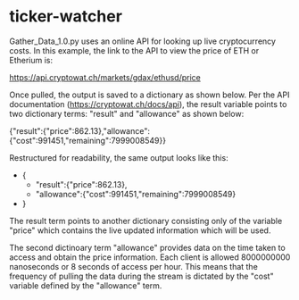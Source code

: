 # ticker-watcher

Gather_Data_1.0.py uses an online API for looking up live cryptocurrency costs. In this example, the link to the API to view the price of ETH or Etherium is:

  https://api.cryptowat.ch/markets/gdax/ethusd/price

Once pulled, the output is saved to a dictionary as shown below. Per the API documentation (https://cryptowat.ch/docs/api), the result variable points to two dictionary terms: "result" and "allowance" as shown below:

{"result":{"price":862.13},"allowance":{"cost":991451,"remaining":7999008549}}

Restructured for readability, the same output looks like this:
- {
  - "result":{"price":862.13},
  - "allowance":{"cost":991451,"remaining":7999008549}
- }
  
The result term points to another dictionary consisting only of the variable "price" which contains the live updated information which will be used.

The second dictinoary term "allowance" provides data on the time taken to access and obtain the price information.  Each client is allowed 8000000000 nanoseconds or 8 seconds of access per hour.  This means that the frequency of pulling the data during the stream is dictated by the "cost" variable defined by the "allowance" term.
